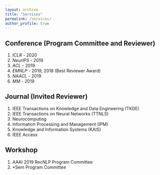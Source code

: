 ```yaml
---
layout: archive
title: "Services"
permalink: /services/
author_profile: true
---
```


## Conference (Program Committee and Reviewer)

1. *ICLR* -  2020
2. *NeurIPS* - 2019
3. *ACL* - 2019
4. *EMNLP* - 2019, 2018 (Best Reviewer Award)
5. *NAACL* - 2019
6. *MM* - 2019

## Journal (Invited Reviewer)
1. IEEE Transactions on Knowledge and Data Engineering (TKDE)
2. IEEE Transactions on Neural Networks (TTNLS)
3. Neurocomputing
4. Information Processing and Management (IPM)
5. Knowledge and Information Systems (KAIS)
6. IEEE Access


## Workshop
1. AAAI 2019 RecNLP Program Committee
2. \*Sem Program Committee
